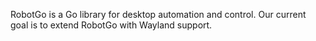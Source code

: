 RobotGo is a Go library for desktop automation and control.
Our current goal is to extend RobotGo with Wayland support.
